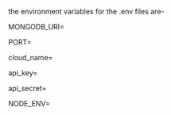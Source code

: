 the environment variables for the .env files are-

MONGODB_URI=

PORT=

cloud_name=

api_key=

api_secret=

NODE_ENV=

